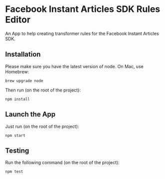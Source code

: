 # Facebook Instant Articles SDK Rules Editor

An App to help creating transformer rules for the Facebook Instant Articles SDK.

## Installation

Please make sure you have the latest version of node. On Mac, use Homebrew:

```
brew upgrade node
```

Then run (on the root of the project):

```
npm install
```

## Launch the App

Just run (on the root of the project):

```
npm start
```

## Testing

Run the following command (on the root of the project):

```
npm test
```
